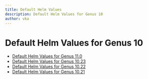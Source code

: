 ```yaml
---
title: Default Helm Values
description: Default Helm Values for Genus 10
author: vka
---
```


# Default Helm Values for Genus 10

- [Default Helm Values for Genus 11.0](genus-11.0.md)
- [Default Helm Values for Genus 10.23](genus-10.23.md)
- [Default Helm Values for Genus 10.22](genus-10.22.md)
- [Default Helm Values for Genus 10.21](genus-10.21.md)
